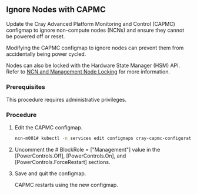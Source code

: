 

## Ignore Nodes with CAPMC

Update the Cray Advanced Platform Monitoring and Control \(CAPMC\) configmap to ignore non-compute nodes \(NCNs\) and ensure they cannot be powered off or reset.

Modifying the CAPMC configmap to ignore nodes can prevent them from accidentally being power cycled.

Nodes can also be locked with the Hardware State Manager \(HSM\) API. Refer to [NCN and Management Node Locking](../hardware_state_manager/NCN_and_Management_Node_Locking.md) for more information.

### Prerequisites

This procedure requires administrative privileges.

### Procedure

1.  Edit the CAPMC configmap.

    ```bash
    ncn-m001# kubectl -n services edit configmaps cray-capmc-configuration
    ```
    
2.  Uncomment the \# BlockRole = \["Management"\] value in the \[PowerControls.Off\], \[PowerControls.On\], and \[PowerControls.ForceRestart\] sections.

3.  Save and quit the configmap.

    CAPMC restarts using the new configmap.

